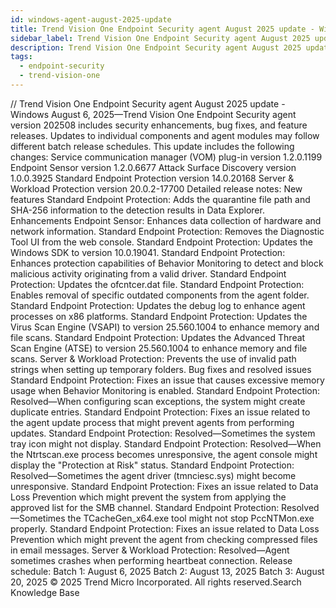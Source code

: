 ```yaml
---
id: windows-agent-august-2025-update
title: Trend Vision One Endpoint Security agent August 2025 update - Windows
sidebar_label: Trend Vision One Endpoint Security agent August 2025 update - Windows
description: Trend Vision One Endpoint Security agent August 2025 update - Windows
tags:
  - endpoint-security
  - trend-vision-one
---
```


/*<![CDATA[*/ $('#title').html($('meta[name=map-description]').attr('content')); /*]]>*/ Trend Vision One Endpoint Security agent August 2025 update - Windows August 6, 2025—Trend Vision One Endpoint Security agent version 202508 includes security enhancements, bug fixes, and feature releases. Updates to individual components and agent modules may follow different batch release schedules. This update includes the following changes: Service communication manager (VOM) plug-in version 1.2.0.1199 Endpoint Sensor version 1.2.0.6677 Attack Surface Discovery version 1.0.0.3925 Standard Endpoint Protection version 14.0.20168 Server & Workload Protection version 20.0.2-17700 Detailed release notes: New features Standard Endpoint Protection: Adds the quarantine file path and SHA-256 information to the detection results in Data Explorer. Enhancements Endpoint Sensor: Enhances data collection of hardware and network information. Standard Endpoint Protection: Removes the Diagnostic Tool UI from the web console. Standard Endpoint Protection: Updates the Windows SDK to version 10.0.19041. Standard Endpoint Protection: Enhances protection capabilities of Behavior Monitoring to detect and block malicious activity originating from a valid driver. Standard Endpoint Protection: Updates the ofcntcer.dat file. Standard Endpoint Protection: Enables removal of specific outdated components from the agent folder. Standard Endpoint Protection: Updates the debug log to enhance agent processes on x86 platforms. Standard Endpoint Protection: Updates the Virus Scan Engine (VSAPI) to version 25.560.1004 to enhance memory and file scans. Standard Endpoint Protection: Updates the Advanced Threat Scan Engine (ATSE) to version 25.560.1004 to enhance memory and file scans. Server & Workload Protection: Prevents the use of invalid path strings when setting up temporary folders. Bug fixes and resolved issues Standard Endpoint Protection: Fixes an issue that causes excessive memory usage when Behavior Monitoring is enabled. Standard Endpoint Protection: Resolved—When configuring scan exceptions, the system might create duplicate entries. Standard Endpoint Protection: Fixes an issue related to the agent update process that might prevent agents from performing updates. Standard Endpoint Protection: Resolved—Sometimes the system tray icon might not display. Standard Endpoint Protection: Resolved—When the Ntrtscan.exe process becomes unresponsive, the agent console might display the "Protection at Risk" status. Standard Endpoint Protection: Resolved—Sometimes the agent driver (tmnciesc.sys) might become unresponsive. Standard Endpoint Protection: Fixes an issue related to Data Loss Prevention which might prevent the system from applying the approved list for the SMB channel. Standard Endpoint Protection: Resolved—Sometimes the TCacheGen_x64.exe tool might not stop PccNTMon.exe properly. Standard Endpoint Protection: Fixes an issue related to Data Loss Prevention which might prevent the agent from checking compressed files in email messages. Server & Workload Protection: Resolved—Agent sometimes crashes when performing heartbeat connection. Release schedule: Batch 1: August 6, 2025 Batch 2: August 13, 2025 Batch 3: August 20, 2025 © 2025 Trend Micro Incorporated. All rights reserved.Search Knowledge Base